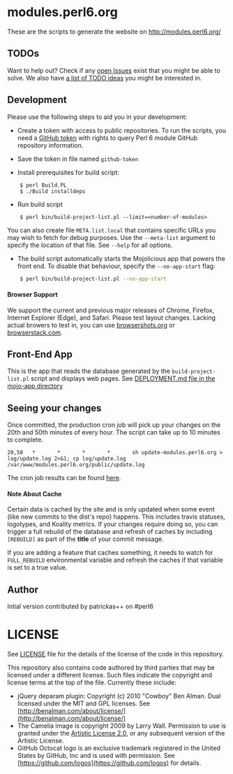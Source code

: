 # modules.perl6.org

These are the scripts to generate the website on http://modules.perl6.org/

## TODOs

Want to help out? Check if any [open Issues](https://github.com/perl6/modules.perl6.org/issues) exist that you might be able to solve. We also have
[a list of TODO ideas](TODO-IDEAS.md) you might be interested in.

## Development

Please use the following steps to aid you in your development:
- Create a token with access to public repositories. To run the scripts, you need a [GitHub token](https://github.com/blog/1509-personal-api-tokens) with rights to query Perl 6 module GitHub repository information.

- Save the token in file named `github-token`

- Install prerequisites for build script:
```
    $ perl Build.PL
    $ ./Build installdeps
```

- Run build script
```
    $ perl bin/build-project-list.pl --limit=<number-of-modules>
```

You can also create file `META.list.local` that contains specific URLs
you may wish to fetch for debug purposes. Use the `--meta-list` argument
to specify the location of that file. See `--help` for all options.

- The build script automatically starts the Mojolicious app that powers the
front end. To disable that behaviour, specify the `--no-app-start` flag:
```bash
    $ perl bin/build-project-list.pl --no-app-start
```

#### Browser Support

We support the current and previous major releases of Chrome, Firefox, Internet Explorer (Edge), and Safari. Please test layout changes. Lacking actual browers to test in, you can use [browsershots.org](http://browsershots.org)
or [browserstack.com](http://browserstack.com).

## Front-End App

This is the app that reads the database generated by the
`build-project-list.pl` script and displays web pages.
See [DEPLOYMENT.md file in the mojo-app directory](mojo-app/DEPLOYMENT.md)

## Seeing your changes

Once committed, the production cron job will pick up your changes on the 20th and 50th minutes of every hour. The script can take up to 10 minutes to complete.

```
20,50   *       *       *       *       sh update-modules.perl6.org > log/update.log 2>&1; cp log/update.log /var/www/modules.perl6.org/public/update.log
```

The cron job results can be found [here](http://modules.perl6.org/update.log).

#### Note About Cache

Certain data is cached by the site and is only updated when some event
(like new commits to the dist's repo) happens. This includes travis statuses,
logotypes, and Koality metrics. If your changes require doing so, you can
trigger a full rebuild of the database and refresh of caches by including
`[REBUILD]` as part of the **title** of your commit message.

If you are adding a feature that caches something, it needs to watch for
`FULL_REBUILD` environmental variable and refresh the caches if that variable
is set to a true value.

## Author

Intial version contributed by patrickas++ on #perl6

# LICENSE

See [LICENSE](LICENSE) file for the details of the license of the code in this repository.

This repository also contains code authored by third parties that may be licensed under a different license. Such
files indicate the copyright and license terms at the top of the file. Currently these include:

* jQuery deparam plugin: Copyright (c) 2010 "Cowboy" Ben Alman. Dual licensed under the MIT and GPL licenses. See [http://benalman.com/about/license/](http://benalman.com/about/license/)
* The Camelia image is copyright 2009 by Larry Wall. Permission to use is granted under the [Artistic License 2.0](License), or any subsequent version
of the Artistic License.
* GitHub Octocat logo is an exclusive trademark registered in the United States by GitHub, Inc and is used with permission. See [https://github.com/logos](https://github.com/logos) for details.
